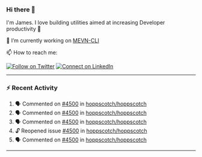 ### Hi there 👋

I'm James. I love building utilities aimed at increasing Developer productivity :raised_hands: 

🔭 I’m currently working on [MEVN-CLI](https://github.com/madlabsinc/mevn-cli)

📫 How to reach me:

[![Follow on Twitter](https://img.shields.io/badge/--twitter?label=Twitter&logo=Twitter&style=social)](https://twitter.com/james_madhacks) [![Connect on LinkedIn](https://img.shields.io/badge/--linkedin?label=LinkedIn&logo=LinkedIn&style=social)](https://www.linkedin.com/in/jamesgeorge007)

---

### :zap: Recent Activity

<!--START_SECTION:activity-->
1. 🗣 Commented on [#4500](https://github.com/hoppscotch/hoppscotch/issues/4500#issuecomment-2489249893) in [hoppscotch/hoppscotch](https://github.com/hoppscotch/hoppscotch)
2. 🗣 Commented on [#4500](https://github.com/hoppscotch/hoppscotch/issues/4500#issuecomment-2483739226) in [hoppscotch/hoppscotch](https://github.com/hoppscotch/hoppscotch)
3. 🗣 Commented on [#4500](https://github.com/hoppscotch/hoppscotch/issues/4500#issuecomment-2479043757) in [hoppscotch/hoppscotch](https://github.com/hoppscotch/hoppscotch)
4. 🔓 Reopened issue [#4500](https://github.com/hoppscotch/hoppscotch/issues/4500) in [hoppscotch/hoppscotch](https://github.com/hoppscotch/hoppscotch)
5. 🗣 Commented on [#4500](https://github.com/hoppscotch/hoppscotch/issues/4500#issuecomment-2475848180) in [hoppscotch/hoppscotch](https://github.com/hoppscotch/hoppscotch)
<!--END_SECTION:activity-->

---

<!--
**jamesgeorge007/jamesgeorge007** is a ✨ _special_ ✨ repository because its `README.md` (this file) appears on your GitHub profile.

Here are some ideas to get you started:

- 🌱 I’m currently learning ...
- 👯 I’m looking to collaborate on ...
- 🤔 I’m looking for help with ...
- 💬 Ask me about ...
- 😄 Pronouns: ...
- ⚡ Fun fact: ...
-->
